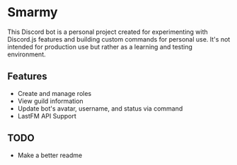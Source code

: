 # Smarmy

This Discord bot is a personal project created for experimenting with Discord.js features and building custom commands for personal use. It\'s not intended for production use but rather as a learning and testing environment.

## Features

- Create and manage roles
- View guild information
- Update bot's avatar, username, and status via command
- LastFM API Support

## TODO

- Make a better readme

